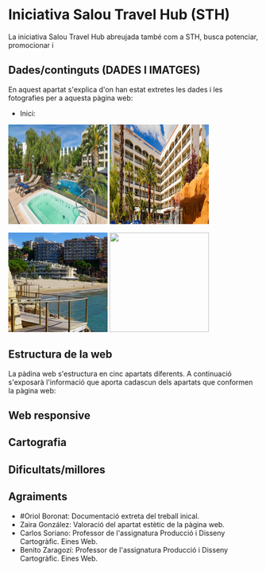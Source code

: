 # Iniciativa Salou Travel Hub (STH) 

La iniciativa Salou Travel Hub abreujada també com a STH, busca potenciar, promocionar i

## Dades/continguts (DADES I IMATGES)

En aquest apartat s'explica d'on han estat extretes les dades i les fotografies per a aquesta pàgina web:
- Inici: 

<img src="./fotos/Img10.JPG" width="200" height="200"> <img src="./fotos/Img2.png" width="200" height="200">

<img src="./fotos/Img11.png" width="200" height="200"> <img src="./fotos/Img8.jpg" width="200" height="200">

## Estructura de la web
La pàdina web s'estructura en cinc apartats diferents. A continuació s'exposarà l'informació que aporta cadascun dels apartats que conformen la pàgina web:

## Web responsive


## Cartografia


## Dificultats/millores

## Agraiments
- #Oriol Boronat: Documentació extreta del treball inical.
- Zaira González: Valoració del apartat estètic de la pàgina web.
- Carlos Soriano: Professor de l'assignatura Producció i Disseny Cartogràfic. Eines Web.
- Benito Zaragozí: Professor de l'assignatura Producció i Disseny Cartogràfic. Eines Web.
 
